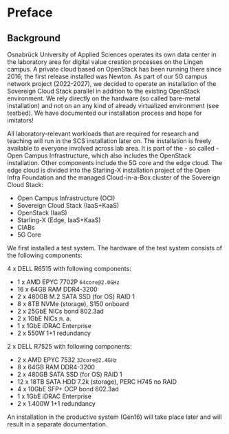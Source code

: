 # Preface

## Background

Osnabrück University of Applied Sciences operates its own data center in the laboratory area for digital value creation processes on the Lingen campus. A private cloud based on OpenStack has been running there since 2016; the first release installed was Newton. As part of our 5G campus network project (2022-2027), we decided to operate an installation of the Sovereign Cloud Stack parallel in addition to the existing OpenStack environment. We rely directly on the hardware (so called bare-metal installation) and not on an any kind of already virtualized environment (see testbed). We have documented our installation process and hope for imitators!

All laboratory-relevant workloads that are required for research and teaching will run in the SCS installation later on. The installation is freely available to everyone involved across lab area. It is part of the - so called - Open Campus Infrastructure, which also includes the OpenStack installation. Other components include the 5G core and the edge cloud. The edge cloud is divided into the Starling-X installation project of the Open Infra Foundation and the managed Cloud-in-a-Box cluster of the Sovereign Cloud Stack:

- Open Campus Infrastructure (OCI)
- Sovereign Cloud Stack (IaaS+KaaS)
- OpenStack (IaaS)
- Starling-X (Edge, IaaS+KaaS)
- CIABs
- 5G Core

We first installed a test system. The hardware of the test system consists of the following components:

4 x DELL R6515 with following components:

- 1 x AMD EPYC 7702P `64core@2.0GHz`
- 16 x 64GB RAM DDR4-3200
- 2 x 480GB M.2 SATA SSD (for OS) RAID 1
- 8 x 8TB NVMe (storage), S150 onboard
- 2 x 25GbE NICs bond 802.3ad
- 2 x 1GbE NICs n. a.
- 1 x 1GbE iDRAC Enterprise
- 2 x 550W 1+1 redundancy

2 x DELL R7525 with following components:

- 2 x AMD EPYC 7532 `32core@2.4GHz`
- 8 x 64GB RAM DDR4-3200
- 2 x 480GB SATA SSD (for OS) RAID 1
- 12 x 18TB SATA HDD 7.2k (storage), PERC H745 no RAID
- 4 x 10GbE SFP+ OCP bond 802.3ad
- 1 x 1GbE iDRAC Enterprise
- 2 x 1.400W 1+1 redundancy

An installation in the productive system (Gen16) will take place later and will result in a separate documentation.
